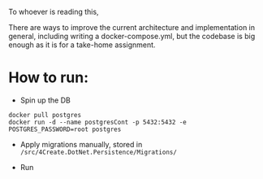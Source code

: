 To whoever is reading this,

There are ways to improve the current architecture and implementation in general, including 
writing a docker-compose.yml, but the codebase is big enough as it is for a take-home assignment.

# How to run:

- Spin up the DB
````
docker pull postgres
docker run -d --name postgresCont -p 5432:5432 -e POSTGRES_PASSWORD=root postgres
````

- Apply migrations manually, stored in `/src/4Create.DotNet.Persistence/Migrations/`

- Run 

